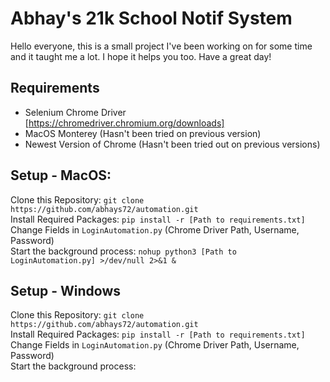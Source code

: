# Abhay's 21k School Notif System
Hello everyone, this is a small project I've been working on for some time and it taught me a lot. I hope it helps you too.
Have a great day!

## Requirements
- Selenium Chrome Driver [https://chromedriver.chromium.org/downloads]
- MacOS Monterey (Hasn't been tried on previous version)
- Newest Version of Chrome (Hasn't been tried out on previous versions)

## Setup - MacOS:

Clone this Repository: `git clone https://github.com/abhays72/automation.git` <br>
Install Required Packages: `pip install -r [Path to requirements.txt]` <br>
Change Fields in `LoginAutomation.py` (Chrome Driver Path, Username, Password) <br>
Start the background process: `nohup python3 [Path to LoginAutomation.py] >/dev/null 2>&1 &`

## Setup - Windows

Clone this Repository: `git clone https://github.com/abhays72/automation.git` <br>
Install Required Packages: `pip install -r [Path to requirements.txt]` <br>
Change Fields in `LoginAutomation.py` (Chrome Driver Path, Username, Password) <br>
Start the background process: 